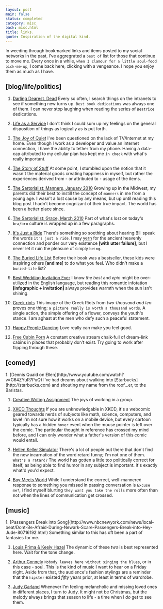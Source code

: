```yaml
---
layout: post
main: false
status: completed
category: misc
back: misc.html
title: links.
quote: Inspiration of the digital kind.
---
```


In weeding through bookmarked links and items posted to my social networks in the past, I've aggregrated a `best of` list for those that continue to move me. Every once in a while, `when I clamour for a little soul-food pick-me-up`, I come back here, clicking with a vengeance. I hope you enjoy them as much as I have.

<h2>[blog/life/politics]</h2>

1. [Darling Dearest, Dead](http://bookdedications.tumblr.com/) 
Every so often, I search things on the intranets to see if something new turns up. `Best book dedications` was always one of them. I can never stop laughing when reading the series of `Beatrice` dedications.

1. [Life as a Service](http://jacquesmattheij.com/life-as-a-service)
I don't think I could sum up my feelings on the general disposition of things as logically as is put forth.

1. [The Joy of Quiet](https://www.nytimes.com/2012/01/01/opinion/sunday/the-joy-of-quiet.html)
I've been questioned on the lack of TV/Internet at my home. Even though I work as a developer and value an internet connection, I have the ability to tether from my phone. Having a data-cap attributed to my cellular plan has kept me `in check` with what's really important.

1. [The Story of Stuff](http://www.storyofstuff.org/movies-all/story-of-stuff)
At some point, I stumbled upon the notion that it wasn't the material goods creating happiness in myself, but rather the experiences derived from - or attributed to - usage of the items. 

1. [The Sartorialist: Manners, January 2010](http://www.thesartorialist.com/photos/a-graceful-man-a-gentleman/)
Growing up in the Midwest, my parents did their best to instill the concept of `manners` in me from a young age. I wasn't a lost cause by any means, but up until reading this blog post I hadn't become cognizant of their true impact. The world has been a better place since.

1. [The Sartorialist: Grace, March 2010](http://www.thesartorialist.com/photos/a-walk-with-mr-barbera-milano/)
Part of what's lost on today's `bra/bro` culture is wrapped up in a few paragraphs. 

1. [It's Just a Ride](https://www.youtube.com/watch?v=iMUiwTubYu0)
There's something so soothing about hearing Bill speak the words `it's just a ride`. I may [yern](http://www.poets.org/viewmedia.php/prmMID/15308) for the ancient heavenly connection and ponder our very existence **\[with utter failure\]**, but I never let it ruin the pleasure of simply `being`.

1. [The Buried Life List](https://www.facebook.com/tbl/app_6009294086)
Before their book was a bestseller, these kids were inspiring others **\[and me\]** to do what you feel. Who didn't make a `buried-life` list?

1. [Best Wedding Invitation Ever](http://metalmother.com/motherboard/index.php/2008/11/married)
I know _the best_ and _epic_ might be over-utilized in the English language, but reading this romantic infotation **\[infographic + invitation\]** always provides warmth when the sun isn't shining.

1. [Greek riots](http://cache.boston.com/universal/site_graphics/blogs/bigpicture/athens_12_15/a16_17333817.jpg)
This image of the Greek Riots from _two-thousand and ten_ proves one thing; `a picture really is worth a thousand words`. A single action, the simple offering of a flower, conveys the youth's stance. I am aghast at the men who defy such a peaceful statement.

1. [Happy People Dancing](http://apod.nasa.gov/apod/ap080722.html)
Love really can make you feel good.

1. [Free Cabin Porn](http://freecabinporn.com)
A constant creative stream chalk-full of dream-link cabins in places that probably don't exist. Try going to work after flipping through these.

<h2>[comedy]</h2>
1. [Dennis Quaid on Ellen](http://www.youtube.com/watch?v=C64ZYuR7PuQ)
I've had dreams about walking into [Starbucks](http://starbucks.com) and shouting my name from the roof...er, to the Baristas.

1. [Creative Writing Assignment](http://www.kontraband.com/pics/22193/FW-FW-FW-Creative-Writing-Assignment)
The joys of working in a group.

1. [XKCD Thoughts](http://xkcd.com/275/)
If you are unknowledgable in XKCD, it's a webcomic geared towards nerds of subjects like math, science, computers, and love! I'm not sure how it works on a mobile device, but every cartoon typically has a hidden `hover` event when the mouse pointer is left over the comic. The particular thought in reference has crossed my mind before, and I can only wonder what a father's version of this comic would entail.

1. [Hellen Keller Simulator](http://helenkellersim.com)
There's a lot of people out there that don't find the new incarnation of the word retard funny; I'm not one of them. `What's a ratard?` The world has gotten a little too politically correct for itself, as being able to find humor in any subject is important. It's exactly what'd you'd expect.

1. [Boy Meets World](http://www.youtube.com/watch?v=dOpyK0qT8F8)
While I understand the correct, well-mannered response to something you missed in passing conversation is `Excuse me?`, I find myself blurting `they want you take the rolls` more often than not when the lines of communication get crossed.

<h2>[music]</h2>
1. [Passengers Break into Song](http://www.nbcnewyork.com/news/local-beat/Dont-Be-Afraid-During-Newark-Scare-Passengers-Break-into-Hey-Jude-80716192.html)
Something similar to this has oft been a part of fantasies for me. 

1. [Louis Prima &amp; Keely Hazel](http://www.youtube.com/watch?v=fAP9hC4GP_U&feature=related)
The dynamic of these _two_ is best represented here. Wait for the tone change.

1. [Arthur Connely](http://www.youtube.com/watch?v=HhCoDd21QpE)
`Nobody leaves here without singing the blues`, or in this case - soul. This is the kind of music I want to hear on a Friday night. Aside from that, the audience's fashion stylings are a reminder that the `hipster` existed _fifty_ years prior, at least in terms of wardrobe. 

1. [Judy Garland](http://www.youtube.com/watch?v=yudgy30Dd68)
Whenever I'm feeling melancholic and missing loved ones in different places, I turn to Judy. It might not be Christmas, but the melody always brings that season to life - a time when I _do_ get to see them.